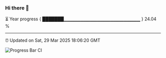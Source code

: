 ### Hi there 👋

⏳ Year progress { ███████▁▁▁▁▁▁▁▁▁▁▁▁▁▁▁▁▁▁▁▁▁▁▁ } 24.04 %

---

⏰ Updated on Sat, 29 Mar 2025 18:06:20 GMT

![Progress Bar CI](https://github.com/liununu/liununu/workflows/Progress%20Bar%20CI/badge.svg)
